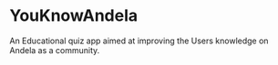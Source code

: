 # YouKnowAndela
An Educational quiz app aimed at improving the Users knowledge on Andela as a community.
